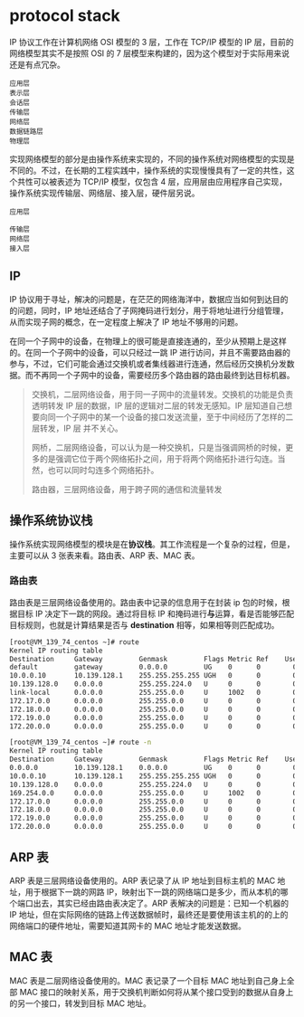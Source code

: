 # protocol stack
IP 协议工作在计算机网络 OSI 模型的 3 层，工作在 TCP/IP 模型的 IP 层，目前的网络模型其实不是按照 OSI 的 7 层模型来构建的，因为这个模型对于实际用来说还是有点冗杂。
```
应用层
表示层
会话层
传输层
网络层
数据链路层
物理层
```

实现网络模型的部分是由操作系统来实现的，不同的操作系统对网络模型的实现是不同的。不过，在长期的工程实践中，操作系统的实现慢慢具有了一定的共性，这个共性可以被表述为 TCP/IP 模型，仅包含 4 层，应用层由应用程序自己实现，操作系统实现传输层、网络层、接入层，硬件层另说。
```
应用层

传输层
网络层
接入层
```

## IP
IP 协议用于寻址，解决的问题是，在茫茫的网络海洋中，数据应当如何到达目的的问题，同时，IP 地址还结合了子网掩码进行划分，用于将地址进行分组管理，从而实现子网的概念，在一定程度上解决了 IP 地址不够用的问题。

在同一个子网中的设备，在物理上的很可能是直接连通的，至少从预期上是这样的。在同一个子网中的设备，可以只经过一跳 IP 进行访问，并且不需要路由器的参与，不过，它们可能会通过交换机或者集线器进行连通，然后经历交换机分发数据。而不再同一个子网中的设备，需要经历多个路由器的路由最终到达目标机器。

> 交换机，二层网络设备，用于同一子网中的流量转发。交换机的功能是负责透明转发 IP 层的数据，IP 层的逻辑对二层的转发无感知。IP 层知道自己想要向同一个子网中的某一个设备的接口发送流量，至于中间经历了怎样的二层转发，IP 层 并不关心。
>
> 网桥，二层网络设备，可以认为是一种交换机，只是当强调网桥的时候，更多的是强调它位于两个网络拓扑之间，用于将两个网络拓扑进行勾连。当然，也可以同时勾连多个网络拓扑。
>
> 路由器，三层网络设备，用于跨子网的通信和流量转发

## 操作系统协议栈
操作系统实现网络模型的模块是在**协议栈**。其工作流程是一个复杂的过程，但是，主要可以从 3 张表来看。路由表、ARP 表、MAC 表。

### 路由表
路由表是三层网络设备使用的。路由表中记录的信息用于在封装 ip 包的时候，根据目标 IP 决定下一跳的网段。通过将目标 IP 和掩码进行**与**运算，看是否能够匹配目标规则，也就是计算结果是否与 **destination** 相等，如果相等则匹配成功。

```bash
[root@VM_139_74_centos ~]# route
Kernel IP routing table
Destination     Gateway         Genmask         Flags Metric Ref    Use Iface
default         gateway         0.0.0.0         UG    0      0        0 eth0
10.0.0.10       10.139.128.1    255.255.255.255 UGH   0      0        0 eth0
10.139.128.0    0.0.0.0         255.255.224.0   U     0      0        0 eth0
link-local      0.0.0.0         255.255.0.0     U     1002   0        0 eth0
172.17.0.0      0.0.0.0         255.255.0.0     U     0      0        0 docker0
172.18.0.0      0.0.0.0         255.255.0.0     U     0      0        0 br-0ab63c131848
172.19.0.0      0.0.0.0         255.255.0.0     U     0      0        0 br-bccbfb788da0
172.20.0.0      0.0.0.0         255.255.0.0     U     0      0        0 br-7485db25f958

[root@VM_139_74_centos ~]# route -n
Kernel IP routing table
Destination     Gateway         Genmask         Flags Metric Ref    Use Iface
0.0.0.0         10.139.128.1    0.0.0.0         UG    0      0        0 eth0
10.0.0.10       10.139.128.1    255.255.255.255 UGH   0      0        0 eth0
10.139.128.0    0.0.0.0         255.255.224.0   U     0      0        0 eth0
169.254.0.0     0.0.0.0         255.255.0.0     U     1002   0        0 eth0
172.17.0.0      0.0.0.0         255.255.0.0     U     0      0        0 docker0
172.18.0.0      0.0.0.0         255.255.0.0     U     0      0        0 br-0ab63c131848
172.19.0.0      0.0.0.0         255.255.0.0     U     0      0        0 br-bccbfb788da0
172.20.0.0      0.0.0.0         255.255.0.0     U     0      0        0 br-7485db25f958
```

## ARP 表
ARP 表是三层网络设备使用的。ARP 表记录了从 IP 地址到目标主机的 MAC 地址，用于根据下一跳的网路 IP，映射出下一跳的网络端口是多少，而从本机的哪个端口出去，其实已经由路由表决定了。ARP 表解决的问题是：已知一个机器的 IP 地址，但在实际网络的链路上传送数据帧时，最终还是要使用该主机的的上的网络端口的硬件地址，需要知道其网卡的 MAC 地址才能发送数据。

## MAC 表
MAC 表是二层网络设备使用的。MAC 表记录了一个目标 MAC 地址到自己身上全部 MAC 接口的映射关系，用于交换机判断如何将从某个接口受到的数据从自身上的另一个接口，转发到目标 MAC 地址。
